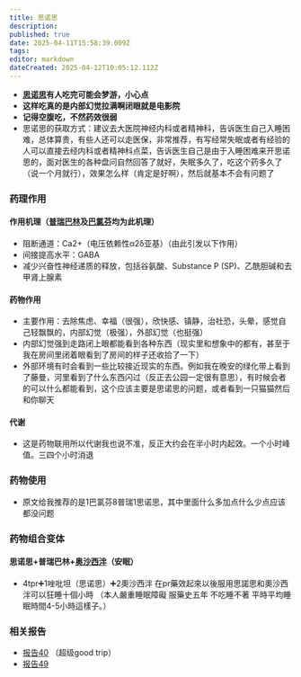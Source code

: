 ```yaml
---
title: 思诺思
description: 
published: true
date: 2025-04-11T15:58:39.009Z
tags: 
editor: markdown
dateCreated: 2025-04-12T10:05:12.112Z
---
```


- **[思诺思](/drugs/思诺思)有人吃完可能会梦游，小心点**
- **这样吃真的是内部幻觉拉满啊闭眼就是电影院**
- **记得空腹吃，不然药效很弱**
- 思诺思的获取方式：建议去大医院神经内科或者精神科，告诉医生自己入睡困难，总体算贵，有些人还可以走医保，非常推荐，有写经常失眠或者有经验的人可以直接去经内科或者精神科点菜，告诉医生自己是由于入睡困难来开思诺思的，面对医生的各种盘问自然回答了就好，失眠多久了，吃这个药多久了（说一个月就行），效果怎么样（肯定是好啊），然后就基本不会有问题了

### 药理作用
#### 作用机理（[普瑞巴林](/drugs/普瑞巴林)及[巴氯芬](/drugs/巴氯芬.md)均为此机理）
- 阻断通道：Ca2+（电压依赖性α2δ亚基）（由此引发以下作用）
- 间接提高水平：GABA
- 减少兴奋性神经递质的释放，包括谷氨酸、Substance P (SP)、乙酰胆碱和去甲肾上腺素
#### 药物作用
- 主要作用：去除焦虑、幸福（很强），欣快感、镇静，治社恐，头晕，感觉自己轻飘飘的，内部幻觉（极强），外部幻觉（也挺强）
- 内部幻觉强到走路闭上眼都能看到各种东西（现实里和想象中的都有，甚至于我在房间里闭着眼看到了房间的样子还收拾了一下）
- 外部环境有时会看到一些比较接近现实的东西。例如我在晚安的绿化带上看到了藤曼，河里看到了什么东西闪过（反正去公园一定很有意思），有时候会者的可以什么都能看到，这个应该主要是思诺思的问题，或者看到一只猫猫然后和你聊天
#### 代谢
- 这是药物联用所以代谢我也说不准，反正大约会在半小时内起效。一个小时峰值。三四个小时消退
### 药物使用
- 原文给我推荐的是1巴氯芬8普瑞1思诺思，其中里面什么多加点什么少点应该都没问题
### 药物组合变体
#### 思诺思+普瑞巴林+[奥沙西泮](/drugs_meta/苯二氮䓬类药物.md)（安眠）
- 4tpr➕1唑吡坦（思诺思）➕2奧沙西泮
在pr藥效起來以後服用思諾思和奧沙西泮可以狂睡十個小時
（本人嚴重睡眠障礙   服藥史五年  不吃睡不著    平時平均睡眠時間4-5小時這樣子。）
### 相关报告
- [报告40](/report/RP040/) （超级good trip）
- [报告49](/report/RP049/) 

